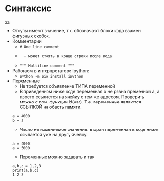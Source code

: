 # Синтаксис

[`<<`](index.md)

- Отсупы имеют значение, т.к. обозначают блоки кода взамен фигурных скобок.
- Комментарии
	- `# One line comment`
	-		- может стоять в конце строки после кода
	- `""" Multiline comment """`
- Работаем в интерпретаторе ipython:
	- `python -m pip install ipython`
- Переменные
	- Не требуется объявление ТИПА переменной
	- В приведенном ниже коде переменная b не равна пременной а, а просто ссылается на ячейку с тем же адресом. Проверить можно с пом. функции id(var). Т.е. переменные являются ССЫЛКОЙ на обасть памяти.
	```
	a = 4000
	b = a
	```
	- Число не изменяемое значение: вторая переменная в коде ниже ссылается уже на другу ячейку.
	```
	a = 4000
	a = 5000
	```
	- Переменные можно задавать и так
	```
	a,b,c = 1,2,3
	print(a,b,c)
	1 2 3
	```
